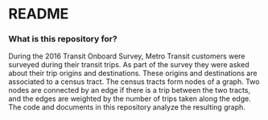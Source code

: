 # README #

### What is this repository for? ###

During the 2016 Transit Onboard Survey, Metro Transit customers were surveyed during their transit trips. As part of the survey they were asked about their trip origins and destinations. These origins and destinations are associated to a census tract. The census tracts form nodes of a graph. Two nodes are connected by an edge if there is a trip between the two tracts, and the edges are weighted by the number of trips taken along the edge. The code and documents in this repository analyze the resulting graph.
